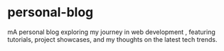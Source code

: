 # personal-blog
mA personal blog  exploring my journey in web development , featuring tutorials, project showcases, and my thoughts on the latest tech trends. 
